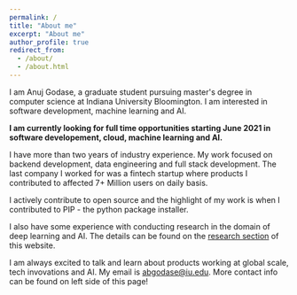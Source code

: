```yaml
---
permalink: /
title: "About me"
excerpt: "About me"
author_profile: true
redirect_from:
  - /about/
  - /about.html
---
```




I am Anuj Godase, a graduate student pursuing master's degree in computer science at Indiana University Bloomington. I am interested in software development, machine learning and AI.

**I am currently looking for full time opportunities starting June 2021 in software developement, cloud, machine learning and AI.**

I have more than two years of industry experience. My work focused on backend development, data engineering and full stack development. The last company I worked for was a fintech startup where products I contributed to affected 7+ Million users on daily basis.

I actively contribute to open source and the highlight of my work is when I contributed to PIP - the python package installer.

I also have some experience with conducting research in the domain of deep learning and AI. The details can be found on the [research section](/research/) of this website. 

I am always excited to talk and learn about products working at global scale, tech invovations and AI. My email is [abgodase@iu.edu](mailto:abgodase@iu.edu). More contact info can be found on left side of this page!